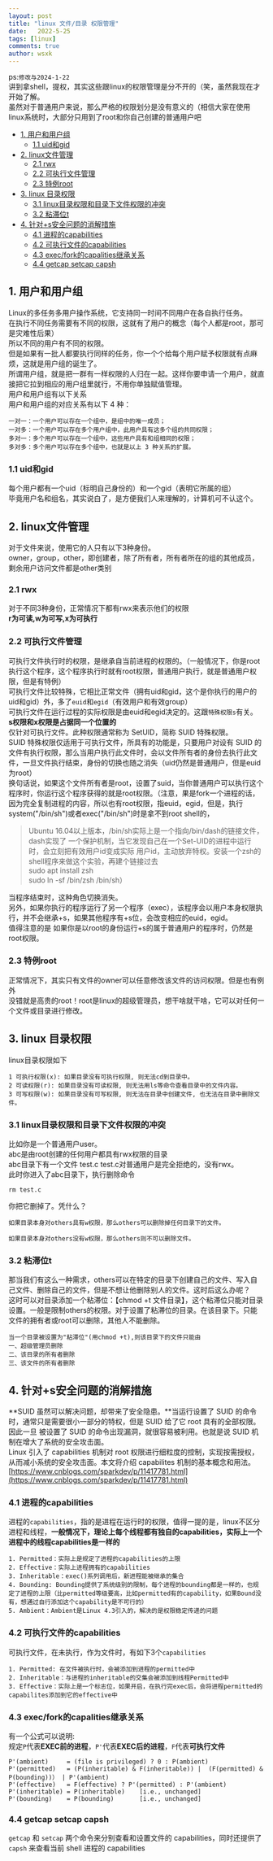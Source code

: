 ```yaml
---
layout: post
title: "linux 文件/目录 权限管理"
date:   2022-5-25
tags: [linux]
comments: true
author: wsxk
---
```


ps:`修改与2024-1-22`<br>
讲到拿shell，提权，其实这些跟linux的权限管理是分不开的（笑，虽然我现在才开始了解。<br>
虽然对于普通用户来说，那么严格的权限划分是没有意义的（相信大家在使用linux系统时，大部分只用到了root和你自己创建的普通用户吧<br>

- [1. 用户和用户组](#1-用户和用户组)
  - [1.1 uid和gid](#11-uid和gid)
- [2. linux文件管理](#2-linux文件管理)
  - [2.1 rwx](#21-rwx)
  - [2.2 可执行文件管理](#22-可执行文件管理)
  - [2.3 特例root](#23-特例root)
- [3. linux 目录权限](#3-linux-目录权限)
  - [3.1 linux目录权限和目录下文件权限的冲突](#31-linux目录权限和目录下文件权限的冲突)
  - [3.2 粘滞位t](#32-粘滞位t)
- [4. 针对+s安全问题的消解措施](#4-针对s安全问题的消解措施)
  - [4.1 进程的capabilities](#41-进程的capabilities)
  - [4.2 可执行文件的capabilities](#42-可执行文件的capabilities)
  - [4.3 exec/fork的capalities继承关系](#43-execfork的capalities继承关系)
  - [4.4 getcap setcap capsh](#44-getcap-setcap-capsh)

## 1. 用户和用户组<br>
Linux的多任务多用户操作系统，它支持同一时间不同用户在各自执行任务。<br>
在执行不同任务需要有不同的权限，这就有了用户的概念（每个人都是root，那可是灾难性后果）<br>
所以不同的用户有不同的权限。<br>
但是如果有一批人都要执行同样的任务，你一个个给每个用户赋予权限就有点麻烦，这就是用户组的诞生了。<br>
所谓用户组，就是把一群有一样权限的人归在一起。这样你要申请一个用户，就直接把它拉到相应的用户组里就行，不用你单独赋值管理。<br>
用户和用户组有以下关系<br>
用户和用户组的对应关系有以下 4 种：<br>

    一对一：一个用户可以存在一个组中，是组中的唯一成员；
    一对多：一个用户可以存在多个用户组中，此用户具有这多个组的共同权限；
    多对一：多个用户可以存在一个组中，这些用户具有和组相同的权限；
    多对多：多个用户可以存在多个组中，也就是以上 3 种关系的扩展。

### 1.1 uid和gid<br>
每个用户都有一个uid（标明自己身份的）和一个gid（表明它所属的组）<br>
毕竟用户名和组名，其实说白了，是方便我们人来理解的，计算机可不认这个。<br>

## 2. linux文件管理<br>
对于文件来说，使用它的人只有以下3种身份。<br>
owner，group，other，即创建者，除了所有者，所有者所在的组的其他成员，剩余用户访问文件都是other类别<br>

### 2.1 rwx<br>
对于不同3种身份，正常情况下都有rwx来表示他们的权限<br>
**r为可读,w为可写,x为可执行**<br>

### 2.2 可执行文件管理<br>
可执行文件执行时的权限，是继承自当前进程的权限的。（一般情况下，你是root执行这个程序，这个程序执行时就有root权限，普通用户执行，就是普通用户权限，但是有特例）<br>
可执行文件比较特殊，它相比正常文件（拥有uid和gid，这个是你执行的用户的uid和gid）外，多了`euid`和`egid`（有效用户和有效group）<br>
可执行文件在运行过程的实际权限是由euid和egid决定的。这跟`特殊权限s`有关。<br>
**s权限和x权限是占据同一个位置的**<br>
仅针对可执行文件。此种权限通常称为 SetUID，简称 SUID 特殊权限。<br>
SUID 特殊权限仅适用于可执行文件，所具有的功能是，只要用户对设有 SUID 的文件有执行权限，那么当用户执行此文件时，会以文件所有者的身份去执行此文件，一旦文件执行结束，身份的切换也随之消失（uid仍然是普通用户，但是euid为root）<br>
换句话说，如果这个文件所有者是root，设置了suid，当你普通用户可以执行这个程序时，你运行这个程序获得的就是root权限。（注意，果是fork一个进程的话，因为完全复制进程的内容，所以也有root权限，指euid，egid，但是，执行system("/bin/sh")或者exec("/bin/sh")时是拿不到root shell的，
>Ubuntu 16.04以上版本，/bin/sh实际上是一个指向/bin/dash的链接文件，dash实现了 一个保护机制，当它发现自己在一个Set-UID的进程中运行时，会立刻把有效用户id变成实际 用户id，主动放弃特权。安装一个zsh的shell程序来做这个实验，再建个链接过去<br>
sudo apt install zsh<br>
sudo ln -sf /bin/zsh /bin/sh）

当程序结束时，这种角色切换消失。<br>
另外，如果你执行的程序运行了另一个程序（exec），该程序会以用户本身权限执行，并不会继承+s，如果其他程序有+s位，会改变相应的euid，egid。<br>
值得注意的是 如果你是以root的身份运行+s的属于普通用户的程序时，仍然是root权限。<br>

### 2.3 特例root<br>
正常情况下，其实只有文件的owner可以任意修改该文件的访问权限。但是也有例外<br>
没错就是高贵的root！root是linux的超级管理员，想干啥就干啥，它可以对任何一个文件或目录进行修改。<br>

## 3. linux 目录权限<br>
linux目录权限如下

    1 可执行权限(x): 如果目录没有可执行权限, 则无法cd到目录中。
    2 可读权限(r): 如果目录没有可读权限, 则无法用ls等命令查看目录中的文件内容。
    3 可写权限(w): 如果目录没有可写权限, 则无法在目录中创建文件, 也无法在目录中删除文件。

### 3.1 linux目录权限和目录下文件权限的冲突<br>
比如你是一个普通用户user。<br>
abc是由root创建的任何用户都具有rwx权限的目录<br>
abc目录下有一个文件 test.c test.c对普通用户是完全拒绝的，没有rwx。<br>
此时你进入了abc目录下，执行删除命令

    rm test.c

你把它删掉了。凭什么？

    如果目录本身对others具有w权限，那么others可以删除掉任何目录下的文件。
    
    如果目录本身对others没有w权限，那么others则不可以删除文件。

### 3.2 粘滞位t<br>
那当我们有这么一种需求，others可以在特定的目录下创建自己的文件、写入自己文件、删除自己的文件，但是不想让他删除别人的文件。这时后这么办呢？<br>
这时可以对目录添加一个粘滞位：【chmod +t 文件目录】，这个粘滞位只能对目录设置。一般是限制others的权限。对于设置了粘滞位的目录。在该目录下。只能文件的拥有者或root可以删除，其他人不能删除。


    当一个目录被设置为"粘滞位"(用chmod +t),则该目录下的文件只能由
    一、超级管理员删除
    二、该目录的所有者删除
    三、该文件的所有者删除

## 4. 针对+s安全问题的消解措施<br>
**SUID 虽然可以解决问题，却带来了安全隐患。**当运行设置了 SUID 的命令时，通常只是需要很小一部分的特权，但是 SUID 给了它 root 具有的全部权限。因此一旦 被设置了 SUID 的命令出现漏洞，就很容易被利用。也就是说 SUID 机制在增大了系统的安全攻击面。<br>
Linux 引入了 capabilities 机制对 root 权限进行细粒度的控制，实现按需授权，从而减小系统的安全攻击面。本文将介绍 capabilites 机制的基本概念和用法。<br>
[https://www.cnblogs.com/sparkdev/p/11417781.html](https://www.cnblogs.com/sparkdev/p/11417781.html)<br>

### 4.1 进程的capabilities<br>
进程的`capabilities`，指的是进程在运行时的权限，值得一提的是，linux不区分进程和线程，**一般情况下，理论上每个线程都有独自的capabilities，实际上一个进程中的线程capabilities是一样的**<br>

```
1. Permitted：实际上是规定了进程的capabilities的上限
2. Effective：实际上进程拥有的capabilities
3. Inheritable：exec()系列调用后，新进程能被继承的集合
4. Bounding: Bounding提供了系统级别的限制，每个进程的bounding都是一样的，也规定了进程的上限（比permitted等级要高，比如permitted有的capability，如果Bound没有，想通过自行添加这个capability是不可行的）
5. Ambient：Ambient是Linux 4.3引入的，解决的是权限稳定传递的问题
```

### 4.2 可执行文件的capabilities<br>
可执行文件，在未执行，作为文件时，有如下3个`capabilities`<br>
```
1. Permitted: 在文件被执行时，会被添加到进程的permitted中
2. Inheritable：与进程的inheritable的交集会被添加到线程Permitted中
3. Effective：实际上是一个标志位，如果开启，在执行完exec后，会将进程permitted的capabilites添加到它的effective中
```

### 4.3 exec/fork的capalities继承关系<br>
有一个公式可以说明:<br>
规定`P`代表**EXEC前的进程**，`P'`代表**EXEC后的进程**，`F`代表**可执行文件**<br>
```
P'(ambient)     = (file is privileged) ? 0 : P(ambient)
P'(permitted)   = (P(inheritable) & F(inheritable)) |  (F(permitted) & P(bounding))） | P'(ambient)
P'(effective)   = F(effective) ? P'(permitted) : P'(ambient)
P'(inheritable) = P(inheritable)    [i.e., unchanged]
P'(bounding)    = P(bounding)       [i.e., unchanged]
```

### 4.4 getcap setcap capsh<br>
`getcap` 和 `setcap` 两个命令来分别查看和设置文件的 capabilities，同时还提供了 `capsh` 来查看当前 shell 进程的 capabilities<br>